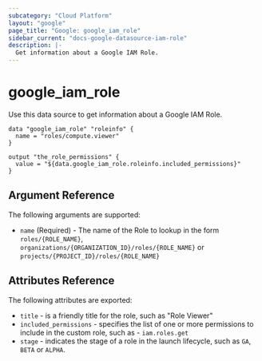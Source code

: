 ```yaml
---
subcategory: "Cloud Platform"
layout: "google"
page_title: "Google: google_iam_role"
sidebar_current: "docs-google-datasource-iam-role"
description: |-
  Get information about a Google IAM Role.
---
```


# google\_iam\_role

Use this data source to get information about a Google IAM Role.

```hcl
data "google_iam_role" "roleinfo" {
  name = "roles/compute.viewer"
}

output "the_role_permissions" {
  value = "${data.google_iam_role.roleinfo.included_permissions}"
}

```

## Argument Reference

The following arguments are supported:

* `name` (Required) - The name of the Role to lookup in the form `roles/{ROLE_NAME}`, `organizations/{ORGANIZATION_ID}/roles/{ROLE_NAME}` or `projects/{PROJECT_ID}/roles/{ROLE_NAME}`

## Attributes Reference

The following attributes are exported:

* `title` - is a friendly title for the role, such as "Role Viewer"
* `included_permissions` - specifies the list of one or more permissions to include in the custom role, such as - `iam.roles.get`
* `stage` -  indicates the stage of a role in the launch lifecycle, such as `GA`, `BETA` or `ALPHA`.
